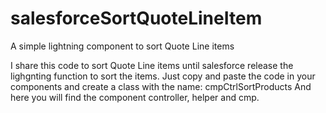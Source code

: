# salesforceSortQuoteLineItem
A simple lightning component to sort Quote Line items 

I share this code to sort Quote Line items until salesforce release the lighgnting function to sort the items. 
Just copy and paste the code in your components and create a class with the name: cmpCtrlSortProducts
And here you will find the component controller, helper and cmp.
